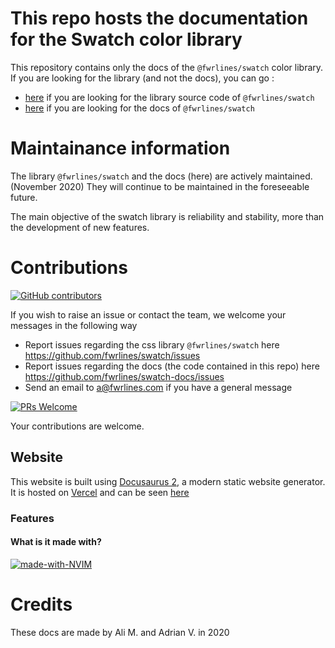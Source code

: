 # This repo hosts the documentation for the Swatch color library

This repository contains only the docs of the `@fwrlines/swatch` color library. If you are looking for the library (and not the docs), you can go :
+ [here](https://github.com/fwrlines/swatch) if you are looking for the library source code of `@fwrlines/swatch`
+ [here](https://swatch.dev) if you are looking for the docs of `@fwrlines/swatch`

# Maintainance information

The library `@fwrlines/swatch` and the docs (here) are actively maintained. (November 2020)
They will continue to be maintained in the foreseeable future.

The main objective of the swatch library is reliability and stability, more than the development of new features.


# Contributions

[![GitHub contributors](https://img.shields.io/github/contributors/Naereen/StrapDown.js.svg)](https://github.com/fwrlines/swatch/graphs/contributors)

If you wish to raise an issue or contact the team, we welcome your messages in the following way
+ Report issues regarding the css library `@fwrlines/swatch` here https://github.com/fwrlines/swatch/issues
+ Report issues regarding the docs (the code contained in this repo) here https://github.com/fwrlines/swatch-docs/issues
+ Send an email to a@fwrlines.com if you have a general message

[![PRs Welcome](https://img.shields.io/badge/PRs-welcome-brightgreen.svg?style=flat-square)](http://makeapullrequest.com)

Your contributions are welcome.

## Website

This website is built using [Docusaurus 2](https://v2.docusaurus.io/), a modern static website generator. It is hosted on [Vercel](https://vercel.com) and can be seen [here](https://swatch.dev)

### Features

#### What is it made with?

[![made-with-NVIM](https://img.shields.io/badge/Made%20with-Bash-1f425f.svg)](https://github.com/neovim/neovim)

# Credits

These docs are made by Ali M. and Adrian V. in 2020
